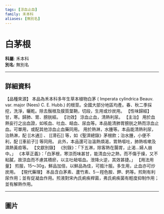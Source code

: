 ```yaml
---
tags: [涼血止血]
family: 禾本科
aliases: [無別名]
---
```


# 白茅根

**科屬**: 禾本科  
**別名**: 無別名  

---

## 詳細資料
【品種來源】
本品為禾本科多年生草本植物白茅 (
Imperata cylindrica
Beauv. var. major (Nees) C. E. Hubb.) 的根莖。全國大部分地區均產。春、秋二季採挖，洗淨，曬乾。除去鬚根及膜質葉鞘，切段，生用或炒炭用。
【性味歸經】
甘，寒。歸肺、胃、膀胱經。
【功效】
涼血止血，清熱利尿。
【主治】
用於血熱妄行之出血證，如咳血、吐血、衄血、尿血等。本品能清肺胃膀胱之熱而涼血止血。可單用，或配其他涼血止血藥同用。
用於熱淋，水腫等。本品能清熱利尿，治熱淋，配 [[木通]] 、 [[滑石]] 等，如《聖濟總錄》茅根飲；治水腫，小便不利，配 [[車前子]] 等同用。
此外，本品還可治溫熱煩渴，胃熱嘔吐，肺熱咳嗽及濕熱黃疸等。
【文獻別錄】
《別錄》：「下五淋，除客熱在腸胃，止渴…婦人崩中。」
《本草正義》：「白茅根，寒涼而味甚甘，能清血分之熱，而不傷于燥，又不粘膩，故涼血而不慮其積瘀，以主吐衄嘔血。泄降火逆，其效甚捷。」
【用法用量】
煎服，15～30g，鮮品加倍，以鮮品為佳，可搗汁服。多生用，止血亦可炒炭用。
【現代藥理】
本品含白茅素、蘆竹素、5－羥色胺、鉀、鈣等。煎劑有利尿作用；並有促凝血作用。煎液對宋內氏痢疾桿菌，弗氏痢疾菌有輕度抑制作用；並有解熱作用。

---

## 圖片

